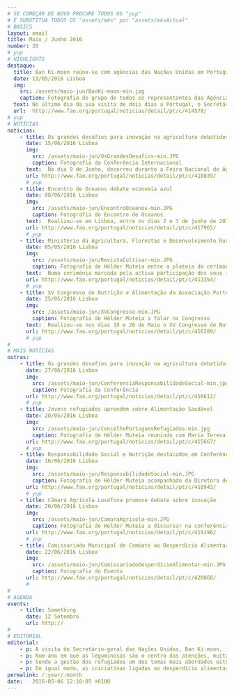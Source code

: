 ```yaml
---
# SE COMEÇAR DE NOVO PROCURE TODOS OS "yup"
# E SUBSTITUA TODOS OS "assets/mês" por "assets/mêsActual"
# BASICS
layout: email
title: Maio / Junho 2016
number: 20
# yup
# HIGHLIGHTS
destaque:
  title: Ban Ki-moon reúne-se com agências das Nações Unidas em Portugal
  date: 13/05/2016 Lisboa
  img:
    src: /assets/maio-jun/BanKi-moon-min.jpg
    caption: Fotografia de grupo de todos os representantes das Agências das Nações Unidas
  text: No último dia da sua visita de dois dias a Portugal, o Secretário-geral das Nações Unidas, Ban Ki-moon, teve um encontro de trabalho com as agências das Nações Unidas representadas em Portugal, no escritório da Organização Internacional do Trabalho (OIT), em Lisboa.
  url:  http://www.fao.org/portugal/noticias/detail/pt/c/414578/
# yup
# NOTÍCIAS
noticias:
    - title: Os grandes desafios para inovação na agricultura debatidos em Santarém
      date: 15/06/2016 Lisboa
      img:
        src: /assets/maio-jun/OsGrandesDesafios-min.JPG
        caption: Fotografia da Conferência Internacional
      text:  No dia 9 de Junho, decorreu durante a Feira Nacional de Agricultura em Santarém, uma Conferência Internacional para debater os grandes desafios para a inovação na agricultura em Portugal e no mundo.
      url: http://www.fao.org/portugal/noticias/detail/pt/c/418839/
      # yup
    - title: Encontro de Oceanos debate economia azul
      date: 08/06/2016 Lisboa
      img:
        src: /assets/maio-jun/EncontroOceanos-min.JPG
        caption: Fotografia do Encontro de Oceanos
      text:  Realizou-se em Lisboa, entre os dias 2 e 3 de junho de 2016, o Encontro de Oceanos, um encontro internacional, na sequência da Semana Azul de 2015. Participaram ministros responsáveis pelos assuntos do mar provenientes de vários quadrantes do globo, e representantes de organizações institucionais relacionadas com o tema, entre as quais a FAO.
      url: http://www.fao.org/portugal/noticias/detail/pt/c/417965/
      # yup
    - title: Ministério da Agricultura, Florestas e Desenvolvimento Rural lança 3ª edição da revista CULTIVAR
      date: 05/05/2016 Lisboa
      img:
        src: /assets/maio-jun/RevistaCultivar-min.JPG
        caption: Fotografia de Hélder Muteia entre a plateia da cerimónia
      text:  Numa cerimónia marcada pela activa participação dos seus intervenientes, lotando por completo a sala de sessões do Ministério da Agricultura, o Gabinete de Planeamento, Políticas e Administração Geral (GPP)foi palco do lançamento da terceira edição da Revista CULTIVAR, uma iniciativa que visa promover o debate sobre os temas actuais do sector agro-alimentar em Portugal e no Mundo.
      url: http://www.fao.org/portugal/noticias/detail/pt/c/413354/
      # yup
    - title: XV Congresso de Nutrição e Alimentação da Associação Portuguesa dos Nutricionistas destaca Ano Internacional das Leguminosas
      date: 25/05/2016 Lisboa
      img:
        src: /assets/maio-jun/XVCongresso-min.JPG
        caption: Fotografia de Hélder Muteia a falar no Congresso
      text:  Realizou-se nos dias 19 e 20 de Maio o XV Congresso de Nutrição e Alimentação da Associação Portuguesa dos Nutricionistas, no Porto em Portugal. Nesta edição, dotada como tema base “Saber Escolher” foram abordados conteúdos pertinentes, com grande relevância em termos técnico-científicos comunicados por palestrantes de reconhecido mérito.  
      url: http://www.fao.org/portugal/noticias/detail/pt/c/416289/
      # yup
#
# MAIS NOTÍCIAS
outras:
    - title: Os grandes desafios para inovação na agricultura debatidos em Santarém
      date: 27/06/2016 Lisboa
      img:
        src: /assets/maio-jun/ConferenciaResponsabilidadeSocial-min.jpg
        caption: Fotografia da Conferência
      url: http://www.fao.org/portugal/noticias/detail/pt/c/416612/
      # yup
    - title: Jovens refugiados aprendem sobre Alimentação Saudável
      date: 20/05/2016 Lisboa
      img:
        src: /assets/maio-jun/ConcelhoPortuguesRefugiados-min.jpg
        caption: Fotografia de Hélder Muteia reunindo com Maria Teresa Morais Mendes
      url: http://www.fao.org/portugal/noticias/detail/pt/c/415667/
      # yup
    - title: Responsabilidade Social e Nutrição destacados em Conferência
      date: 16/06/2016 Lisboa
      img:
        src: /assets/maio-jun/ResponsabilidadeSocial-min.JPG
        caption: Fotografia de Hélder Muteia acompanhado da Diretora de Comunicação do LIDL, Dra. Vanessa Romeu.
      url: http://www.fao.org/portugal/noticias/detail/pt/c/418943/
      # yup
    - title: Câmara Agrícola Lusófona promove debate sobre inovação
      date: 20/06/2016 Lisboa
      img:
        src: /assets/maio-jun/CamaraAgricola-min.JPG
        caption: Fotografia de Helder Muteia a discursar na conferência
      url: http://www.fao.org/portugal/noticias/detail/pt/c/419196/
      # yup
    - title: Comissariado Municipal de Combate ao Desperdício Alimentar em Lisboa apresenta 2º relatório
      date: 22/06/2016 Lisboa
      img:
        src: /assets/maio-jun/ComissariadoDesperdicioAlimentar-min.JPG
        caption: Fotografia do Evento
      url: http://www.fao.org/portugal/noticias/detail/pt/c/420868/
      #
#
# AGENDA
events:
    - title: Something  
      date: 12 Setembro
      url: http://
#
# EDITORIAL
editorial:
    - p: A visita do Secretário-geral das Nações Unidas, Ban Ki-moon, foi certamente um momento privilegiado para as agências representadas em Portugal, pela oportunidade de partilhar ideias e realizações com o mais alto dirigente da organização.
    - p: Num ano em que as leguminosas são o centro das atenções, muitas das atividades da FAO no país evidenciaram essa tónica, na mais diversificada gama de atividades, incluindo o Congresso Nacional dos Nutricionistas no Porto e a conferência sobre a responsabilidade social e o desenvolvimento local em Leiria.
    - p: Sendo a gestão dos refugiados um dos temas mais abordados este ano, a nossa parceria com as autoridades portuguesas para promover uma dieta saudável entre os refugiados merece destaque.
    - p: De igual modo, as iniciativas ligadas ao desperdício alimentar, inovação e nutrição deixaram marcas e lembranças positivas que queremos partilhar com os nossos leitores.
permalink: /:year/:month
date:   2016-05-06 12:10:05 +0100
---
```

